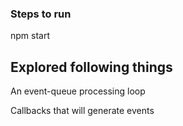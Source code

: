 ### Steps to run

npm start 

## Explored following things

An event-queue processing loop

Callbacks that will generate events